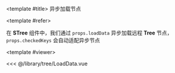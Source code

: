 <CodeRunner>
  
<template #title>
异步加载节点
</template>
  
<template #refer>

在 **STree** 组件中，我们通过 `props.loadData` 异步加载远程 **Tree** 节点，`props.checkedKeys` 会自动适配异步节点

</template>
  
<template #viewer>
  <Viewer />
</template>
  
<<< @/library/tree/LoadData.vue
  
</CodeRunner>

<script setup lang="ts">
import Viewer from '@/library/tree/LoadData.vue'
</script>
